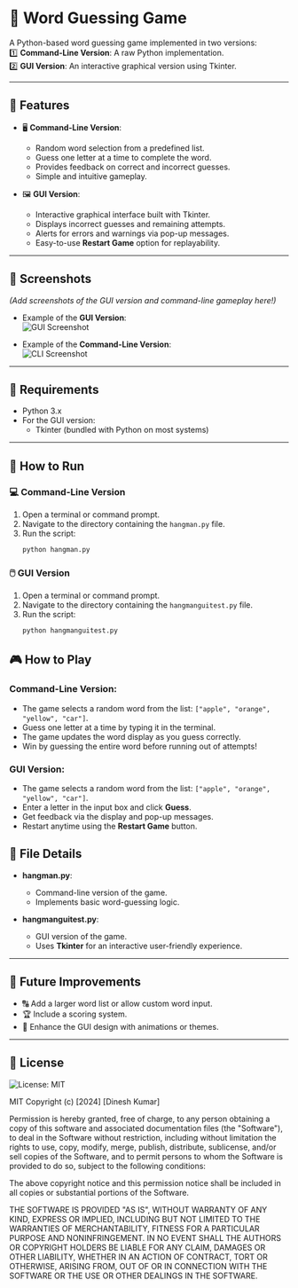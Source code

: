 # 🎯 Word Guessing Game

A Python-based word guessing game implemented in two versions:  
1️⃣ **Command-Line Version**: A raw Python implementation.  
2️⃣ **GUI Version**: An interactive graphical version using Tkinter.

---

## 🌟 Features
- 🖥️ **Command-Line Version**:
  - Random word selection from a predefined list.
  - Guess one letter at a time to complete the word.
  - Provides feedback on correct and incorrect guesses.
  - Simple and intuitive gameplay.

- 🖼️ **GUI Version**:
  - Interactive graphical interface built with Tkinter.
  - Displays incorrect guesses and remaining attempts.
  - Alerts for errors and warnings via pop-up messages.
  - Easy-to-use **Restart Game** option for replayability.

---

## 📸 Screenshots  
*(Add screenshots of the GUI version and command-line gameplay here!)*  
- Example of the **GUI Version**:  
  ![GUI Screenshot](path/to/gui-image.png)  

- Example of the **Command-Line Version**:  
  ![CLI Screenshot](path/to/cli-image.png)  

---

## 🔧 Requirements
- Python 3.x  
- For the GUI version:
  - Tkinter (bundled with Python on most systems)  

---

## 🚀 How to Run

### 💻 Command-Line Version
1. Open a terminal or command prompt.  
2. Navigate to the directory containing the `hangman.py` file.  
3. Run the script:  
   ```bash
   python hangman.py

### 🖱️ **GUI Version**
1. Open a terminal or command prompt.
2. Navigate to the directory containing the `hangmanguitest.py` file.
3. Run the script:
   ```bash
   python hangmanguitest.py

## 🎮 How to Play

### Command-Line Version:
- The game selects a random word from the list: `["apple", "orange", "yellow", "car"]`.
- Guess one letter at a time by typing it in the terminal.
- The game updates the word display as you guess correctly.
- Win by guessing the entire word before running out of attempts!

### GUI Version:
- The game selects a random word from the list: `["apple", "orange", "yellow", "car"]`.
- Enter a letter in the input box and click **Guess**.
- Get feedback via the display and pop-up messages.
- Restart anytime using the **Restart Game** button.

## 📂 File Details

- **hangman.py**:
  - Command-line version of the game.
  - Implements basic word-guessing logic.

- **hangmanguitest.py**:
  - GUI version of the game.
  - Uses **Tkinter** for an interactive user-friendly experience.

---

## 🚧 Future Improvements
- 🔠 Add a larger word list or allow custom word input.
- 🏆 Include a scoring system.
- 🎨 Enhance the GUI design with animations or themes.

---

## 📝 License
![License: MIT](https://img.shields.io/badge/License-MIT-green.svg)

MIT
Copyright (c) [2024] [Dinesh Kumar]

Permission is hereby granted, free of charge, to any person obtaining a copy of this software and associated documentation files (the "Software"), to deal in the Software without restriction, including without limitation the rights to use, copy, modify, merge, publish, distribute, sublicense, and/or sell copies of the Software, and to permit persons to whom the Software is provided to do so, subject to the following conditions:

The above copyright notice and this permission notice shall be included in all copies or substantial portions of the Software.

THE SOFTWARE IS PROVIDED "AS IS", WITHOUT WARRANTY OF ANY KIND, EXPRESS OR IMPLIED, INCLUDING BUT NOT LIMITED TO THE WARRANTIES OF MERCHANTABILITY, FITNESS FOR A PARTICULAR PURPOSE AND NONINFRINGEMENT. IN NO EVENT SHALL THE AUTHORS OR COPYRIGHT HOLDERS BE LIABLE FOR ANY CLAIM, DAMAGES OR OTHER LIABILITY, WHETHER IN AN ACTION OF CONTRACT, TORT OR OTHERWISE, ARISING FROM, OUT OF OR IN CONNECTION WITH THE SOFTWARE OR THE USE OR OTHER DEALINGS IN THE SOFTWARE.
